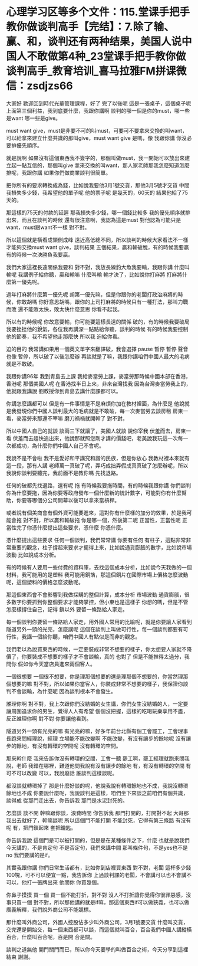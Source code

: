 # 心理学习区等多个文件：115.堂课手把手教你做谈判高手【完结】：7.除了输、赢、和，谈判还有两种结果，美国人说中国人不敢做第4种_23堂课手把手教你做谈判高手_教育培训_喜马拉雅FM拼课微信：zsdjzs66

大家好 歡迎回到時代光華管理課程，好了 完了以後呢 這是一張桌子，這個桌子呢 上面第三個利益，我到底要什麼，我跟你講啊 談判的哪一個是你的must，哪一些是want 哪一些是give。

must want give，must是非要不可的叫must，可要可不要拿來交換的叫want，可以給拿來建立什麼共識的那叫give，must want give 是嗎，像 我跟你講 你沒必要排優先順序。

就是說啊 如果沒有這個東西我不簽字的，那個叫做must，我一開始可以放出來建立起一點互信的，那個叫give 拿來交換的叫want，那人家老師那我怎麼知道怎麼排呢，我跟你講 如果你們做商業談判很簡單。

把你所有的要求轉換成為錢，比如說我要他3月1號交貨，那他3月5號才交貨 中間我損失多少錢，我希望他的單子呢 他的票子呢 是幾天的，60天的 結果他給了75天的。

那這樣的75天的付款的延遲 那我損失多少錢，哪一個錢比較多 我的優先順序就排出來，而且在談判的時候 還有很注意啊，我認為這是must 對他認為可能只是want，must跟want不一樣 對不對。

所以這個就是橫看成領側成峰 遠近高低總不同，所以談判的時候大家看法不一樣才能夠交換must want give，談判結果 五個結果，贏和輸破脫，有的時候我要贏 有的時候一次決勝負我要贏。

我們大家這裡長遠關係我要和 對不對，我放長線釣大魚我要輸，我跟你講 什麼叫輸呢 我講例子給你聽，贏和輸嘛 什麼叫輸 輸才決了，比如說你打麻將 打麻將什麼第一優先呢。

過年打麻將什麼第一優先呢 胡第一優先嘛，但是你跟你的老闆打政治麻將的時候，你敢胡嗎 你好意思胡嗎，跟你的上司打麻將的時候只有一種打法，那叫力戰而敗 還不能敗太快，敗太快什麼意思 你看不起我。

所以有的時候呢 你故意要輸，你可能要這樣長遠的關係 破的，有的時候我要破局 我要挫挫他的銳氣，各位我再講深一點點給你聽，談判的時候 有的時候我要控制他的節奏，我不希望他走那麼快 所以我 迫給你看。

迫的目的 我常講如果用一個英文單字來翻譯破，我會選擇 pause 暫停 暫停 聲音也像 暫停，所以破了以後怎麼辦 再談就是了嘛，我跟你講咱們中國人最大的毛病就是不敢破。

我跟你講96年 我到青島去上課 我給麥當勞上課，麥當勞那時候中國本部在香港，香港呢 那個美國人呢 在香港找半日上來，非來台灣找我 因為台灣麥當勞我上的，他就跟我講說 劉教授你到青島去講什麼課都可以。

你講怎麼講都可以 但是有一件事情是不是麻煩你加在教材裡面，為什麼是 他說就是我發現你們中國人談判最大的毛病就是不敢破，每一次麥當勞去談房租 房東一看，麥當勞來那還不宰嘛 磨刀禍禍就開幹了 對不對。

所以中國人自己的就談 談兩三下就讓了，美國人就談 說你宰我 伏羞而去，房東一看 伏羞而去趕快追出來，他說那就照您剛才講的價錢吧，老美說我玩這一次每一次都成功，為什麼你們中國人自己不會呢。

我說不是不會啦 我不是愛好和平講究和諧的民族，但是你放心 我教材裡本來就有這一段，那有人講 老師萬一真破了呢，弄巧成拙弄假成真真破了怎麼辦呢，所以我說你談判要聽完，我前面不是教你嗎 先找退路。

任何的破都先找退路，還有呢 拖 有時候我要拖時間，有的時候我跟你講 你們談判你為什麼要拖，因為你要等政府發布一個什麼新的統計數字，可能對你有什麼幫助，你要等哪個分公司開幕以後可以拿來當槓桿。

或者說有個美商會有個外資可能要進來，這對你有什麼樣的加分的效果，於是我可能會拖 對不對，所以贏和輸破拖 你是哪一個，然後第二呢 正當性，正當性呢 正當性完了你憑什麼提出這些要求，憑什麼 你憑什麼。

憑什麼提出這些要求 任何一個談判，我們常常講 你要有任何 有柱子，這點非常非常重要的觀念，柱子撐起來要求才擺得上來，比如說通貨膨脹的數字，比如說市場波動 比如說成本分析。

有的時候有人要用一些付費的資料庫，去找這個成本分析，比如說今天我做的一個材料，我可能用的是塑料 我可能用銅箔，那這個銅片在國際市場上價格怎麼波動呢，這個塑料的價格怎麼波動呢。

那這個東西會不會影響到我做採購的整個計算，成本分析 市場波動 通貨膨脹，很多數字你要抓到你整個要求才能夠掌控，但小東也是這樣子 你想的嗎，但是不管怎麼樣撐住自己，記得 鎖以外 要留一條路給人家走。

每一個談判你要留一條路給人家走，用外國人常用的比喻呢，就是你要讓人家看到隧道另外一頭的光亮，怎麼講呢 這個在談判上叫做可行性，每一個談判都要有可行性，我講一個給你聽，咱們中國人有點似是而非的觀念。

我們老以為說買東西的時候，一定要裝成非常不想要的樣子，你太想要人家就不降價了，你要裝成不想要的樣子才不會談輸，真的 也對了 但是不能推得太過分，我問你 假如你今天當店員進來兩個客人。

一個很想要 一個很不想要，你是理那個想要的還是理那個不想要的，你當然理那個想要的嘛 對不對，所以如果你當客人，你裝成非常不想要的樣子，我保證你談判不會談輸，為什麼呢 因為談判根本不會發生。

誰理你啊 對不對，我上次跟你們沒結婚的女生講，你們女生沒結婚的人，一定要讓周圍追求你的男生，覺得人人有希望 個個沒把握，這樣的吃喝玩樂享用不盡，反正誰理你啊 對不對 你要讓他看到。

隧道另外一頭有光亮的嘛 有光亮的嘛，好多年前台北縣有個工會罷工，工會理事長跑來問經理說，經理 立場能不能改變啊 不能改變，有沒有讓步的餘地呢 沒有讓步的餘地，有沒有轉環的空間呢 沒有轉環的空間。

那來幹什麼 我來告訴你沒有轉環的空間，工會一聽 罷工啊，罷工經理就跑來問我說，老師 我錯在哪裡，難道他問我說有沒有讓步的餘地 有，有沒有轉環的空間 有 可不可以改變 可以，我說廢話 誰談判這樣談呢。

都沒談就轉環掉了 那是什麼好談的呢，他說我說有轉環餘地也不成，我說沒轉環餘地也不成 你要說什麼呢，我說談判是這樣，咱們坐下來談之前咱們有個共識，談得成 從那門走出去，你告訴我 那門是水泥封死的。

怎麼談 談不開 幹嘛跟你談，浪費時間 你告訴我 那門打開的，打開對不起 大哥那我出去就好了，幹嘛談呢 所以這個門不能打開 不能封死，它得有第三條路 有沒有呢 有，把門鎖起來 套把鑰匙。

你告訴我說 這個門是可以被打開的，但是是在某種條件之下，什麼 也就是說我們今天講的，不是肯定句 不是否定句，我們來講中間 那叫條件句，不是yes也不是no 我們要講的是if。

其實我跟你講 你們日常生活都有，比如你到店裡買東西 對不對，老闆 這杯多少錢 100塊，可不可以便宜一點，我告訴你 上過談判課的老闆，不會講可以也不會講不可以，他打一張牌出來 他問你 你買幾個。

你鼻子摸摸 買一個 買一個不能打折，對不對 沒人不打折讓你覺得你很罪惡感，沒事只買一個 對不對，所以那他講的就是if嘛，那這個東西if可以做狹義，也可以做廣義解釋，我們說外商公司不能競標。

那什麼叫外商公司，外國人控股佔多少叫外商公司，3月1號要交貨 什麼叫交貨，交完還是開始交，每一個東西都可以談，而這個就叫百合，百合我們中國人講縱橫百合，什麼叫百合呢，百是開 合是關。

談判之道無他 開門關門而已，所以你今天要學的叫做百合之術，今天分享到這裡結束 謝謝。